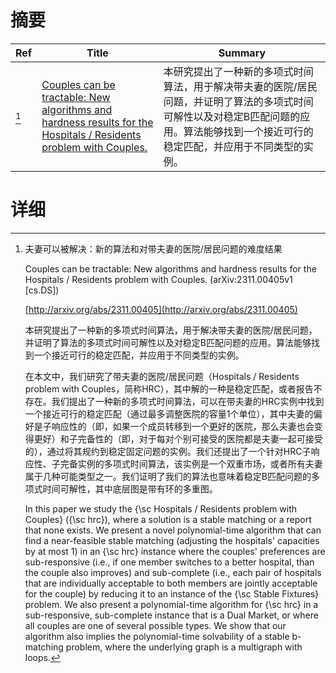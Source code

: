# 摘要

| Ref | Title | Summary |
| --- | --- | --- |
| [^1] | [Couples can be tractable: New algorithms and hardness results for the Hospitals / Residents problem with Couples.](http://arxiv.org/abs/2311.00405) | 本研究提出了一种新的多项式时间算法，用于解决带夫妻的医院/居民问题，并证明了算法的多项式时间可解性以及对稳定B匹配问题的应用。算法能够找到一个接近可行的稳定匹配，并应用于不同类型的实例。 |

# 详细

[^1]: 夫妻可以被解决：新的算法和对带夫妻的医院/居民问题的难度结果

    Couples can be tractable: New algorithms and hardness results for the Hospitals / Residents problem with Couples. (arXiv:2311.00405v1 [cs.DS])

    [http://arxiv.org/abs/2311.00405](http://arxiv.org/abs/2311.00405)

    本研究提出了一种新的多项式时间算法，用于解决带夫妻的医院/居民问题，并证明了算法的多项式时间可解性以及对稳定B匹配问题的应用。算法能够找到一个接近可行的稳定匹配，并应用于不同类型的实例。

    

    在本文中，我们研究了带夫妻的医院/居民问题（Hospitals / Residents problem with Couples，简称HRC），其中解的一种是稳定匹配，或者报告不存在。我们提出了一种新的多项式时间算法，可以在带夫妻的HRC实例中找到一个接近可行的稳定匹配（通过最多调整医院的容量1个单位），其中夫妻的偏好是子响应性的（即，如果一个成员转移到一个更好的医院，那么夫妻也会变得更好）和子完备性的（即，对于每对个别可接受的医院都是夫妻一起可接受的），通过将其规约到稳定固定问题的实例。我们还提出了一个针对HRC子响应性、子完备实例的多项式时间算法，该实例是一个双重市场，或者所有夫妻属于几种可能类型之一。我们证明了我们的算法也意味着稳定B匹配问题的多项式时间可解性，其中底层图是带有环的多重图。

    In this paper we study the {\sc Hospitals / Residents problem with Couples} ({\sc hrc}), where a solution is a stable matching or a report that none exists. We present a novel polynomial-time algorithm that can find a near-feasible stable matching (adjusting the hospitals' capacities by at most 1) in an {\sc hrc} instance where the couples' preferences are sub-responsive (i.e., if one member switches to a better hospital, than the couple also improves) and sub-complete (i.e., each pair of hospitals that are individually acceptable to both members are jointly acceptable for the couple) by reducing it to an instance of the {\sc Stable Fixtures} problem. We also present a polynomial-time algorithm for {\sc hrc} in a sub-responsive, sub-complete instance that is a Dual Market, or where all couples are one of several possible types. We show that our algorithm also implies the polynomial-time solvability of a stable b-matching problem, where the underlying graph is a multigraph with loops.  
    

